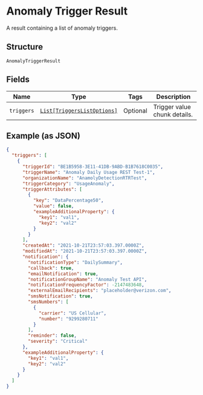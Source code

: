 
# Anomaly Trigger Result

A result containing a list of anomaly triggers.

## Structure

`AnomalyTriggerResult`

## Fields

| Name | Type | Tags | Description |
|  --- | --- | --- | --- |
| `triggers` | [`List[TriggersListOptions]`](../../doc/models/triggers-list-options.md) | Optional | Trigger value chunk details. |

## Example (as JSON)

```json
{
  "triggers": [
    {
      "triggerId": "BE1B5958-3E11-41DB-9ABD-B1B7618C0035",
      "triggerName": "Anomaly Daily Usage REST Test-1",
      "organizationName": "AnamolyDetectionRTRTest",
      "triggerCategory": "UsageAnomaly",
      "triggerAttributes": [
        {
          "key": "DataPercentage50",
          "value": false,
          "exampleAdditionalProperty": {
            "key1": "val1",
            "key2": "val2"
          }
        }
      ],
      "createdAt": "2021-10-21T23:57:03.397.0000Z",
      "modifiedAt": "2021-10-21T23:57:03.397.0000Z",
      "notification": {
        "notificationType": "DailySummary",
        "callback": true,
        "emailNotification": true,
        "notificationGroupName": "Anomaly Test API",
        "notificationFrequencyFactor": -2147483648,
        "externalEmailRecipients": "placeholder@verizon.com",
        "smsNotification": true,
        "smsNumbers": [
          {
            "carrier": "US Cellular",
            "number": "9299280711"
          }
        ],
        "reminder": false,
        "severity": "Critical"
      },
      "exampleAdditionalProperty": {
        "key1": "val1",
        "key2": "val2"
      }
    }
  ]
}
```

